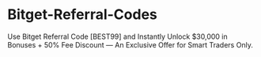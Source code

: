 # Bitget-Referral-Codes
Use Bitget Referral Code [BEST99] and Instantly Unlock $30,000 in Bonuses + 50% Fee Discount — An Exclusive Offer for Smart Traders Only.
